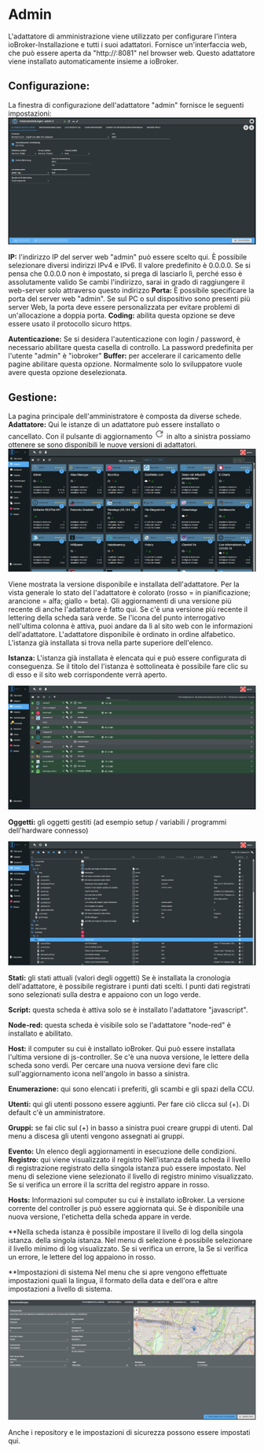 # Admin

L'adattatore di amministrazione viene utilizzato per configurare l'intera ioBroker-Installazione e tutti i suoi adattatori.
Fornisce un'interfaccia web, che può essere aperta da "http://<indirizzo IP del server>:8081"
nel browser web. Questo adattatore viene installato automaticamente insieme a ioBroker.

## Configurazione:

La finestra di configurazione dell'adattatore "admin" fornisce le seguenti impostazioni:
![Img_002](img/admin_img_002.jpg)

**IP:** l'indirizzo IP del server web "admin" può essere scelto qui.
È possibile selezionare diversi indirizzi IPv4 e IPv6. Il valore predefinito è 0.0.0.0\.
Se si pensa che 0.0.0.0 non è impostato, si prega di lasciarlo lì, perché esso
è assolutamente valido Se cambi l'indirizzo, sarai in grado di raggiungere il web-server
solo attraverso questo indirizzo **Porta:** È possibile specificare la porta del server web "admin".
Se sul PC o sul dispositivo sono presenti più server Web, la porta deve essere personalizzata per evitare problemi
di un'allocazione a doppia porta. **Coding:** abilita questa opzione se deve essere usato il protocollo sicuro https.

**Autenticazione:** Se si desidera l'autenticazione con login / password, è necessario abilitare questa casella di controllo.
La password predefinita per l'utente "admin" è "iobroker" **Buffer:** per accelerare il caricamento delle pagine abilitare questa opzione.
Normalmente solo lo sviluppatore vuole avere questa opzione deselezionata.

## Gestione:

La pagina principale dell'amministratore è composta da diverse schede. **Adattatore:** Qui le istanze di
un adattatore può essere installato o cancellato. Con il pulsante di aggiornamento
![Img_005](img/admin_img_005.jpg)
in alto a sinistra possiamo ottenere se sono disponibili le nuove versioni di adattatori.
![Img_001](img/admin_img_001.jpg)

Viene mostrata la versione disponibile e installata dell'adattatore. Per la vista generale lo stato del
l'adattatore è colorato (rosso = in pianificazione; arancione = alfa; giallo = beta). Gli aggiornamenti di una versione più recente di
anche l'adattatore è fatto qui. Se c'è una versione più recente il lettering della scheda sarà verde.
Se l'icona del punto interrogativo nell'ultima colonna è attiva, puoi andare da lì al sito web con le informazioni dell'adattatore.
L'adattatore disponibile è ordinato in ordine alfabetico. L'istanza già installata si trova nella parte superiore dell'elenco.

**Istanza:** L'istanza già installata è elencata qui e può essere configurata di conseguenza. Se il titolo del
l'istanza è sottolineata è possibile fare clic su di esso e il sito web corrispondente verrà aperto.

![Img_003](img/admin_img_003.jpg)

**Oggetti:** gli oggetti gestiti (ad esempio setup / variabili / programmi dell'hardware connesso)

![Img_004](img/admin_img_004.jpg)

**Stati:** gli stati attuali (valori degli oggetti)
Se è installata la cronologia dell'adattatore, è possibile registrare i punti dati scelti.
I punti dati registrati sono selezionati sulla destra e appaiono con un logo verde.

**Script:** questa scheda è attiva solo se è installato l'adattatore "javascript".

**Node-red:** questa scheda è visibile solo se l'adattatore "node-red" è installato e abilitato.

**Host:** il computer su cui è installato ioBroker. Qui può essere installata l'ultima versione di js-controller.
Se c'è una nuova versione, le lettere della scheda sono verdi. Per cercare una nuova versione devi fare clic sull'aggiornamento
icona nell'angolo in basso a sinistra.

**Enumerazione:** qui sono elencati i preferiti, gli scambi e gli spazi della CCU.

**Utenti:** qui gli utenti possono essere aggiunti. Per fare ciò clicca sul (+). Di default c'è un amministratore.

**Gruppi:** se fai clic sul (+) in basso a sinistra puoi creare gruppi di utenti. Dal menu a discesa gli utenti vengono assegnati ai gruppi.

**Evento:** Un elenco degli aggiornamenti in esecuzione delle condizioni. **Registro:** qui viene visualizzato il registro Nell'istanza della scheda il livello di registrazione registrato
della singola istanza può essere impostato. Nel menu di selezione viene selezionato il livello di registro minimo visualizzato. Se si verifica un errore il
la scritta del registro appare in rosso.

**Hosts:**
Informazioni sul computer su cui è installato ioBroker. La versione corrente del controller js può essere aggiornata qui. Se è disponibile una nuova versione, l'etichetta della scheda appare in verde.

**Nella scheda istanza è possibile impostare il livello di log della singola istanza. 
della singola istanza. Nel menu di selezione è possibile selezionare il livello minimo di log visualizzato. Se si verifica un errore, la 
Se si verifica un errore, le lettere del log appaiono in rosso.

**Impostazioni di sistema
Nel menu che si apre vengono effettuate impostazioni quali la lingua, il formato della data e dell'ora e altre impostazioni a livello di sistema.

![img_006](img/admin_img_006.jpg)

Anche i repository e le impostazioni di sicurezza possono essere impostati qui.